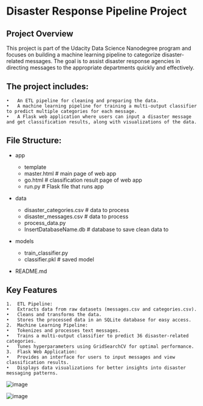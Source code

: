# Disaster Response Pipeline Project

## Project Overview

This project is part of the Udacity Data Science Nanodegree program and focuses on building a machine learning pipeline to categorize disaster-related messages. The goal is to assist disaster response agencies in directing messages to the appropriate departments quickly and effectively.

## The project includes:
	•	An ETL pipeline for cleaning and preparing the data.
	•	A machine learning pipeline for training a multi-output classifier to predict multiple categories for each message.
	•	A Flask web application where users can input a disaster message and get classification results, along with visualizations of the data.

## File Structure:

- app
	- template
	- master.html  # main page of web app
	- go.html  # classification result page of web app
	- run.py  # Flask file that runs app

- data
	- disaster_categories.csv  # data to process
	- disaster_messages.csv  # data to process
	- process_data.py
	- InsertDatabaseName.db   # database to save clean data to

- models
	- train_classifier.py
	- classifier.pkl  # saved model 

- README.md


## Key Features
	1.	ETL Pipeline:
	•	Extracts data from raw datasets (messages.csv and categories.csv).
	•	Cleans and transforms the data.
	•	Stores the processed data in an SQLite database for easy access.
	2.	Machine Learning Pipeline:
	•	Tokenizes and processes text messages.
	•	Trains a multi-output classifier to predict 36 disaster-related categories.
	•	Tunes hyperparameters using GridSearchCV for optimal performance.
	3.	Flask Web Application:
	•	Provides an interface for users to input messages and view classification results.
	•	Displays data visualizations for better insights into disaster messaging patterns.
 ![image](https://github.com/user-attachments/assets/caac69bc-f1e8-4817-a662-71b18d1caf5e)

 ![image](https://github.com/user-attachments/assets/44ad8fba-73af-47d5-855c-e8cfc1268e1a)


